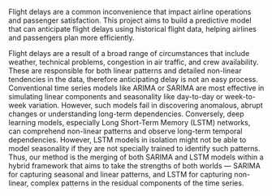 Flight delays are a common inconvenience that impact airline operations and passenger satisfaction. This project aims to build a predictive model that can anticipate flight delays using historical flight data, helping airlines and passengers plan more efficiently.




Flight delays are a result of a broad range of circumstances that include weather, technical problems, congestion in air traffic, and crew availability.  These are responsible for both linear patterns and detailed non-linear tendencies in the data, therefore anticipating delay is not an easy process.  Conventional time series models like ARIMA or SARIMA are most effective in simulating linear components and seasonality like day-to-day or week-to-week variation.  However, such models fail in discovering anomalous, abrupt changes or understanding long-term dependencies.  Conversely, deep learning models, especially Long Short-Term Memory (LSTM) networks, can comprehend non-linear patterns and observe long-term temporal dependencies.  However, LSTM models in isolation might not be able to model seasonality if they are not specially trained to identify such patterns.  Thus, our method is the merging of both SARIMA and LSTM models within a hybrid framework that aims to take the strengths of both worlds — SARIMA for capturing seasonal and linear patterns, and LSTM for capturing non-linear, complex patterns in the residual components of the time series.

